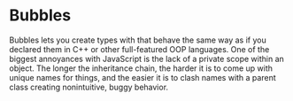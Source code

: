 # Bubbles

Bubbles lets you create types with that behave the same way as if you declared them in C++ or other full-featured OOP languages. One of the biggest annoyances with JavaScript is the lack of a private scope within an object. The longer the inheritance chain, the harder it is to come up with unique names for things, and the easier it is to clash names with a parent class creating nonintuitive, buggy behavior.
